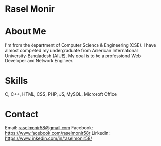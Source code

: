 # Rasel Monir
# About Me
I'm from the department of Computer Science & Engineering (CSE). I have almost completed my undergraduate from American International University-Bangladesh (AIUB). My goal is to be a professional Web Developer and Network Engineer.
# Skills
C, C++, HTML, CSS, PHP, JS, MySQL, Microsoft Office
# Contact
Email: raselmonir58@gmail.com
Facebook: https://www.facebook.com/raselmonir58r
Linkedin: https://www.linkedin.com/in/raselmonir58/
